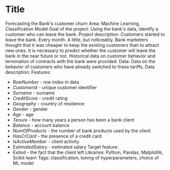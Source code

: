 # Title
Forecasting the Bank's customer churn
Area: Machine Learning, Classification Model
Goal of the project: Using the bank's data, identify a customer who can leave the bank.
Project description: Customers started to leave the bank. Every month. A little, but noticeably. Bank marketers thought that it was cheaper to keep the existing customers than to attract new ones.
It is necessary to predict whether the customer will leave the bank in the near future or not. Historical data on customer behavior and termination of contracts with the bank were provided.
Data: Data on the behavior of customers who have already switched to these tariffs.
Data description:
Features:
* *RowNumber* - row index in data
* *CustomerId* - unique customer identifier
* *Surname* - surname
* *CreditScore* - credit rating
* *Geography* - country of residence
* *Gender* - gender
* *Age* - age
* *Tenure* - how many years a person has been a bank client
* *Balance* - account balance
* *NumOfProducts* - the number of bank products used by the client
* *HasCrCard* - the presence of a credit card
* *IsActiveMember* - client activity
* *EstimatedSalary* - estimated salary
Target feature:
* *Exited* - the fact that the client left
Libraries: Python, Pandas, Matplotlib, Scikit-learn
Tags: classification, tuning of hyperparameters, choice of ML model
